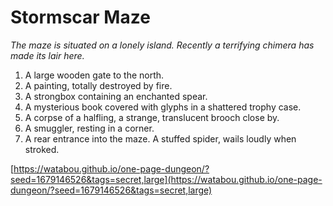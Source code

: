 # Stormscar Maze

_The maze is situated on a lonely island. Recently a terrifying chimera has made its lair here._

1. A large wooden gate to the north.
2. A painting, totally destroyed by fire.
3. A strongbox containing an enchanted spear.
4. A mysterious book covered with glyphs in a shattered trophy case.
5. A corpse of a halfling, a strange, translucent brooch close by.
6. A smuggler, resting in a corner.
7. A rear entrance into the maze. A stuffed spider, wails loudly when stroked.

[https://watabou.github.io/one-page-dungeon/?seed=1679146526&tags=secret,large](https://watabou.github.io/one-page-dungeon/?seed=1679146526&tags=secret,large)
